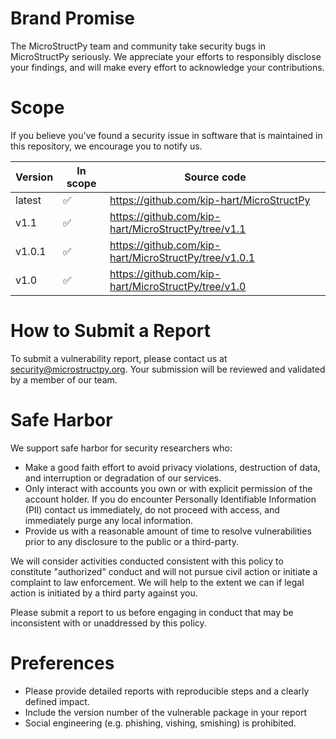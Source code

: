# Brand Promise

The MicroStructPy team and community take security bugs in MicroStructPy seriously. We appreciate your efforts to responsibly disclose your findings, and will make every effort to acknowledge your contributions.

# Scope

If you believe you've found a security issue in software that is maintained in this repository, we encourage you to notify us.

| Version | In scope           | Source code                                           |
| ------- | ------------------ | ----------------------------------------------------- |
| latest  | :white_check_mark: | https://github.com/kip-hart/MicroStructPy             |
| v1.1    | :white_check_mark: | https://github.com/kip-hart/MicroStructPy/tree/v1.1   |
| v1.0.1  | :white_check_mark: | https://github.com/kip-hart/MicroStructPy/tree/v1.0.1 |
| v1.0    | :white_check_mark: | https://github.com/kip-hart/MicroStructPy/tree/v1.0   |

# How to Submit a Report

To submit a vulnerability report, please contact us at security@microstructpy.org. Your submission will be reviewed and validated by a member of our team.

# Safe Harbor

We support safe harbor for security researchers who:

* Make a good faith effort to avoid privacy violations, destruction of data, and interruption or degradation of our services.
* Only interact with accounts you own or with explicit permission of the account holder. If you do encounter Personally Identifiable Information (PII) contact us immediately, do not proceed with access, and immediately purge any local information.
* Provide us with a reasonable amount of time to resolve vulnerabilities prior to any disclosure to the public or a third-party.

We will consider activities conducted consistent with this policy to constitute "authorized" conduct and will not pursue civil action or initiate a complaint to law enforcement. We will help to the extent we can if legal action is initiated by a third party against you.

Please submit a report to us before engaging in conduct that may be inconsistent with or unaddressed by this policy.

# Preferences

* Please provide detailed reports with reproducible steps and a clearly defined impact.
* Include the version number of the vulnerable package in your report
* Social engineering (e.g. phishing, vishing, smishing) is prohibited.
